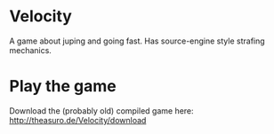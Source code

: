 Velocity
========

A game about juping and going fast. Has source-engine style strafing mechanics.

Play the game
=======

Download the (probably old) compiled game here: http://theasuro.de/Velocity/download
